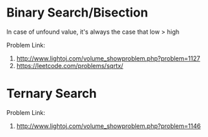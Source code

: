 # Binary Search/Bisection

In case of unfound value, it's always the case that low > high

Problem Link:
1. http://www.lightoj.com/volume_showproblem.php?problem=1127
2. https://leetcode.com/problems/sqrtx/

# Ternary Search
Problem Link:
1. http://www.lightoj.com/volume_showproblem.php?problem=1146
